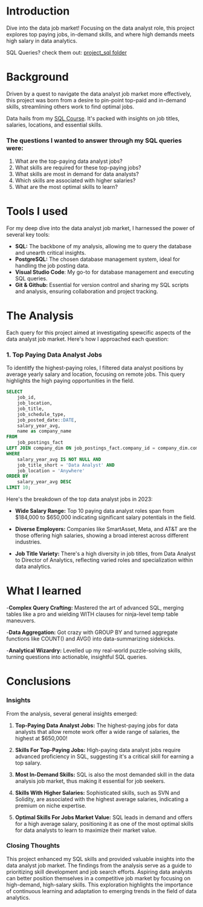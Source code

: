 # Introduction
Dive into the data job market! Focusing on the data analyst role, this project explores top paying jobs, in-demand skills, and where high demands meets high salary in data analytics.

SQL Queries? check them out: [project_sql folder](/project_sql/)

# Background
Driven by a quest to navigate the data analyst job market more effectively, this project was born from a desire to pin-point top-paid and in-demand skills, streamlining others work to find optimal jobs.

Data hails from my [SQL Course](https://lukebarousse.com/sql). It's packed with insights on job titles, salaries, locations, and essential skills.

### The questions I wanted to answer through my SQL queries were:
1. What are the top-paying data analyst jobs?
2. What skills are required for these top-paying jobs?
3. What skills are most in demand for data analysts?
4. Which skills are associated with higher salaries?
5. What are the most optimal skills to learn?

# Tools I used
For my deep dive into the data analyst job market, I harnessed the power of several key tools:

- **SQL:** The backbone of my analysis, allowing me to query the database and unearth critical insights.
- **PostgreSQL:** The chosen database management system, ideal for handling the job posting data.
- **Visual Studio Code**: My go-to for database management and executing SQL queries.
- **Git & Github:** Essential for version control and sharing my SQL scripts and analysis, ensuring collaboration and project tracking.

# The Analysis
Each query for this project aimed at investigating spewcific aspects of the data analyst job market.
Here's how I approached each question:

### 1. Top Paying Data Analyst Jobs
To identitfy the highest-paying roles, I filtered data analyst positions by average yearly salary and location, focusing on remote jobs. This query highlights the high paying opportunities in the field. 

```sql
SELECT
    job_id,
    job_location,
    job_title,
    job_schedule_type,
    job_posted_date::DATE,
    salary_year_avg,
    name as company_name
FROM
    job_postings_fact
LEFT JOIN company_dim ON job_postings_fact.company_id = company_dim.company_id    
WHERE
    salary_year_avg IS NOT NULL AND
    job_title_short = 'Data Analyst' AND
    job_location = 'Anywhere'
ORDER BY
    salary_year_avg DESC
LIMIT 10;               
```
Here's the breakdown of the top data analyst jobs in 2023:

- **Wide Salary Range:** Top 10 paying data analyst roles span from $184,000 to $650,000 indicating significant salary potentials in the field.

- **Diverse Employers:** Companies like SmartAsset, Meta, and AT&T are the those offering high salaries, showing a broad interest across different industries.

- **Job Title Variety:** There's a high diversity in job titles, from Data Analyst to Director of Analytics, reflecting varied roles and specialization within data analytics.

# What I learned
-**Complex Query Crafting:** Mastered the art of advanced SQL, merging tables like a pro and wielding WITH clauses for ninja-level temp table maneuvers.

-**Data Aggregation:** Got crazy with GROUP BY and turned aggregate functions like COUNT() and AVG() into data-summarizing sidekicks.

-**Analytical Wizardry:** Levelled up my real-world puzzle-solving skills, turning questions into actionable, insightful SQL queries.

# Conclusions

### Insights
From the analysis, several general insights emerged:

1. **Top-Paying Data Analyst Jobs:** The highest-paying jobs for data analysts that allow remote work offer a wide range of salaries, the highest at $650,000!

2. **Skills For Top-Paying Jobs:** High-paying data analyst jobs require advanced proficiency in SQL, suggesting it's a critical skill for earning a top salary.

3. **Most In-Demand Skills:** SQL is also the most demanded skill in the data analysis job market, thus making it essential for job seekers.

4. **Skills With Higher Salaries:** Sophisticated skills, such as SVN and Solidity, are associated with the highest average salaries, indicating a premium on niche expertise.

5. **Optimal Skills For Jobs Market Value:** SQL leads in demand and offers for a high average salary, positioning it as one of the most optimal skills for data analysts to learn to maximize their market value.

### Closing Thoughts

This project enhanced my SQL skills and provided valuable insights into the data analyst job market. The findings from the analysis serve as a guide to prioritizing skill development and job search efforts. Aspiring data analysts can better position themselves in a competitive job market by focusing on high-demand, high-salary skills. This exploration highlights the importance of continuous learning and adaptation to emerging trends in the field of data analytics.